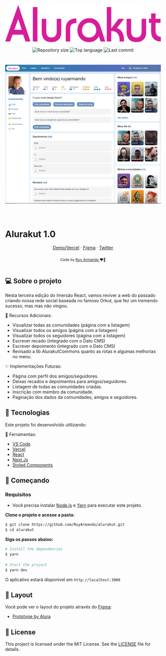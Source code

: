 <p align="center">
  <img alt="Alurakut" src=".github/assets/logo.svg">
</p>

<p align="center">
  <img alt="Repository size" src="https://img.shields.io/github/repo-size/RuyArmando/alurakut">
  <img alt="Top language" src="https://img.shields.io/github/languages/top/RuyArmando/alurakut">
  <img alt="Last commit" src="https://img.shields.io/github/last-commit/RuyArmando/alurakut">
</p>

<h1 align="center">
    <img alt="alurakut" title="alurakut" src=".github/assets/pagina-inicial-new.png" />
</h1>

<br>

# Alurakut 1.0

<div align="center">
<a href="https://alurakut-ruyarmando.vercel.app" target="_blank" alt="demonstração do app">Demo/Vercel</a> 
<span> · </span>
<a href="https://www.figma.com/file/xHF0n0qxiE2rqjqAILiBUB/Alurakut">Figma</a> 
<span> · </span>
<a href="https://twitter.com/ruyarmando">Twitter</a>
</div>
<br />
<div align="center">
  <sub>Code by <a href="https://twitter.com/ruyarmando">Ruy Armando </a> ❤️👋</sub>
</div>
<br />

## 💻 Sobre o projeto

Nesta terceira edição do Imersão React, vamos reviver a web do passado criando nossa rede social baseada no famoso Orkut, que fez um tremendo sucesso, mas mas não vingou.

🌟 Recursos Adicionais:
- Visualizar todas as comunidades (página com a listagem)
- Visualizar todos os amigos (página com a listagem)
- Visualizar todos os seguidores (página com a listagem)
- Escrever recado (integrado com o Dato CMS)
- Escrever depoimento (integrado com o Dato CMS)
- Revisado a lib AlurakutCommons quanto as rotas e algumas melhorias no menu.

✨ Implementações Futuras:
- Página com perfil dos amigos/seguidores.
- Deixas recados e depoimentos para amigos/seguidores.
- Listagem de todas as comunidades criadas.
- Inscrição com membro da comunidade.
- Paginação dos dados da comunidades, amigos e seguidores.

## 🧪 Tecnologias

Este projeto foi desenvolvido utilizando:

🎯 Ferramentas:
- [VS Code](https://code.visualstudio.com)
- [Vercel](https://vercel.com)
- [React](https://reactjs.org)
- [Next.Js](https://nextjs.org)
- [Styled Components](https://styled-components.com)

## 🚀 Começando

### Requisitos

- Você precisa instalar [Node.js](https://nodejs.org/en/download/) e [Yarn](https://yarnpkg.com/) para executar este projeto.

**Clone o projeto e acesse a pasta:**

```bash
$ git clone https://github.com/RuyArmando/alurakut.git
$ cd alurakut
```

**Siga os passos abaixo:**
```bash
# Install the dependencies
$ yarn

# Start the project
$ yarn dev
```
O aplicativo estará disponível em `http://localhost:3000`

## 🎨 Layout

Você pode ver o layout do projeto através do [Figma](http://figma.com/):

- [Prototype by Alura](https://www.figma.com/file/xHF0n0qxiE2rqjqAILiBUB/Alurakut) 

## 📝 License

This project is licensed under the MIT License. See the [LICENSE](LICENSE) file for details.
